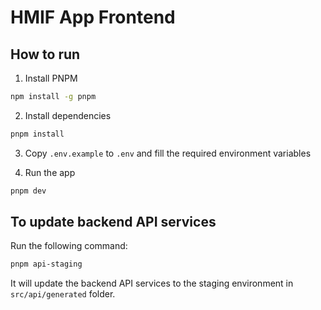 # HMIF App Frontend

## How to run

1. Install PNPM

```bash
npm install -g pnpm
```

2. Install dependencies

```bash
pnpm install
```

3. Copy `.env.example` to `.env` and fill the required environment variables

4. Run the app

```bash
pnpm dev
```

## To update backend API services

Run the following command:

```bash
pnpm api-staging
```

It will update the backend API services to the staging environment in `src/api/generated` folder.